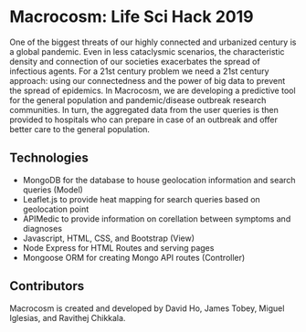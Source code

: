 # Macrocosm: Life Sci Hack 2019
One of the biggest threats of our highly connected and urbanized century is a global pandemic. Even in less cataclysmic scenarios, the characteristic density and connection of our societies exacerbates the spread of infectious agents. 
For a 21st century problem we need a 21st century approach: using our connectedness and the power of big data to prevent the spread of epidemics.
In Macrocosm, we are developing a predictive tool for the general population and pandemic/disease outbreak research communities. 
In turn, the aggregated data from the user queries is then provided to hospitals who can prepare in case of an outbreak and offer better care to the general population.
## Technologies
- MongoDB for the database to house geolocation information and search queries (Model) 
- Leaflet.js to provide heat mapping for search queries based on geolocation point
- APIMedic to provide information on corellation between symptoms and diagnoses
- Javascript, HTML, CSS, and Bootstrap (View)
- Node Express for HTML Routes and serving pages
- Mongoose ORM for creating Mongo API routes (Controller)
## Contributors
Macrocosm is created and developed by David Ho, James Tobey, Miguel Iglesias, and Ravithej Chikkala.
